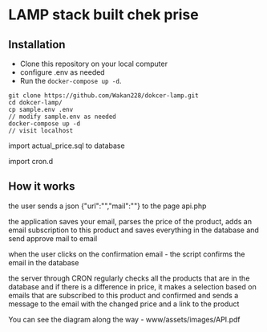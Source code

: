 # LAMP stack built chek prise


## Installation

- Clone this repository on your local computer
- configure .env as needed
- Run the `docker-compose up -d`.

```shell
git clone https://github.com/Wakan228/dokcer-lamp.git
cd dokcer-lamp/
cp sample.env .env
// modify sample.env as needed
docker-compose up -d
// visit localhost
```

import actual_price.sql to database 

import cron.d

## How it works

the user sends a json {"url":"","mail":""} to the page api.php

the application saves your email, parses the price of the product, adds an email subscription to this product and saves everything in the database and send approve mail to email

when the user clicks on the confirmation email - the script confirms the email in the database

the server through CRON regularly checks all the products that are in the database and if there is a difference in price, it makes a selection based on emails that are subscribed to this product and confirmed and sends a message to the email with the changed price and a link to the product

You can see the diagram along the way - www/assets/images/API.pdf
